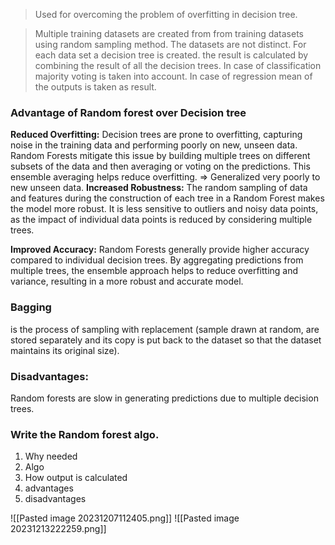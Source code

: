 > Used for overcoming the problem of overfitting in decision tree.

> Multiple training datasets are created from from training datasets using random sampling method. The datasets are not distinct. For each data set a decision tree is created. the result is calculated by combining the result of all the decision trees. In case of classification majority voting is taken into account. In case of regression mean of the outputs is taken as result.


### Advantage of  Random forest over Decision tree 

**Reduced Overfitting:**
Decision trees are prone to overfitting, capturing noise in the training data and performing poorly on new, unseen data. Random Forests mitigate this issue by building multiple trees on different subsets of the data and then averaging or voting on the predictions. This ensemble averaging helps reduce overfitting.
=> Generalized very poorly to new unseen data.
**Increased Robustness:**
The random sampling of data and features during the construction of each tree in a Random Forest makes the model more robust. It is less sensitive to outliers and noisy data points, as the impact of individual data points is reduced by considering multiple trees.

**Improved Accuracy:**
Random Forests generally provide higher accuracy compared to individual decision trees. By aggregating predictions from multiple trees, the ensemble approach helps to reduce overfitting and variance, resulting in a more robust and accurate model.


### Bagging
is the process of sampling with replacement (sample drawn at random, are stored separately and its copy is put back to the dataset so that the dataset maintains its original size).

### Disadvantages:  
Random forests are slow in generating predictions due to multiple decision trees.


### Write the Random forest algo.
1. Why needed
2. Algo
3. How output is calculated
4. advantages
5. disadvantages

![[Pasted image 20231207112405.png]]
![[Pasted image 20231213222259.png]]
